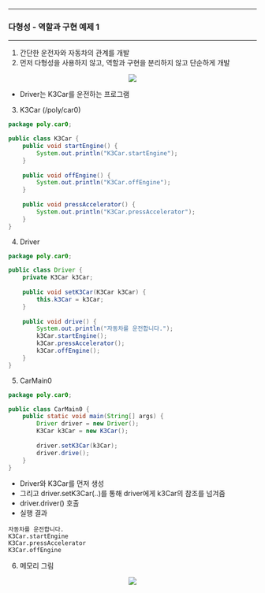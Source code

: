 -----
### 다형성 - 역할과 구현 예제 1
-----
1. 간단한 운전자와 자동차의 관계를 개발
2. 먼저 다형성을 사용하지 않고, 역할과 구현을 분리하지 않고 단순하게 개발
<div align="center">
<img src="https://github.com/user-attachments/assets/cffe1320-6f6c-4aa8-81d0-bbf833267e9f">
</div>

  - Driver는 K3Car를 운전하는 프로그램

3. K3Car (/poly/car0)
```java
package poly.car0;

public class K3Car {
    public void startEngine() {
        System.out.println("K3Car.startEngine");
    }
    
    public void offEngine() {
        System.out.println("K3Car.offEngine");
    }
    
    public void pressAccelerator() {
        System.out.println("K3Car.pressAccelerator");
    }
}
```

4. Driver
```java
package poly.car0;

public class Driver {
    private K3Car k3Car;
    
    public void setK3Car(K3Car k3Car) {
        this.k3Car = k3Car;
    }
    
    public void drive() {
        System.out.println("자동차를 운전합니다.");
        k3Car.startEngine();
        k3Car.pressAccelerator();
        k3Car.offEngine();
    }
}
```

5. CarMain0
```java
package poly.car0;

public class CarMain0 {
    public static void main(String[] args) {
        Driver driver = new Driver();
        K3Car k3Car = new K3Car();
        
        driver.setK3Car(k3Car);
        driver.drive();
    }
}
```
   - Driver와 K3Car를 먼저 생성
   - 그리고 driver.setK3Car(..)를 통해 driver에게 k3Car의 참조를 넘겨줌
   - driver.driver() 호출
   - 실행 결과
```
자동차를 운전합니다.
K3Car.startEngine
K3Car.pressAccelerator
K3Car.offEngine
```

6. 메모리 그림
<div align="center">
<img src="https://github.com/user-attachments/assets/a007c98c-3be1-47b6-8f18-fabc6acf4629">
</div>
